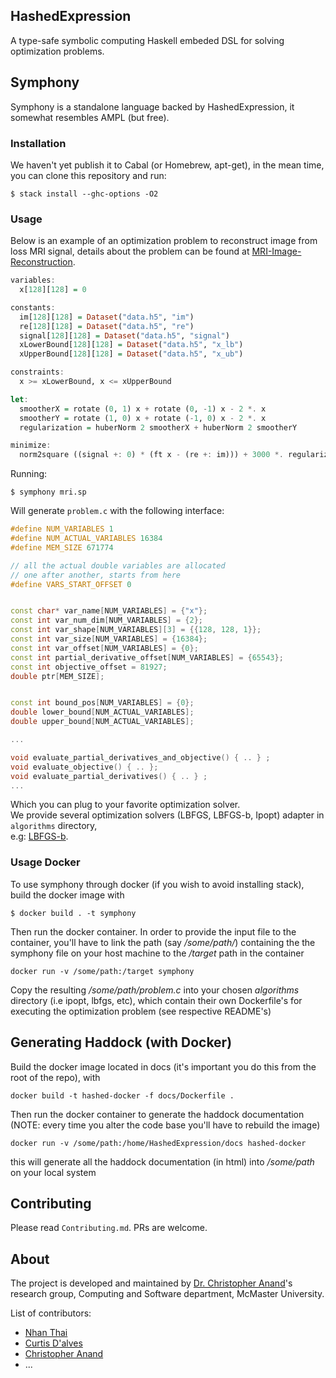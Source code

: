 ## HashedExpression

A type-safe symbolic computing Haskell embeded DSL for solving optimization problems.

## Symphony

Symphony is a standalone language backed by HashedExpression, it somewhat resembles AMPL (but free).
### Installation
We haven't yet publish it to Cabal (or Homebrew, apt-get), in the mean time, you can clone this repository and run:
```terminal
$ stack install --ghc-options -O2
```

### Usage
Below is an example of an optimization problem to reconstruct image from loss MRI signal, details about the problem can be found at
[MRI-Image-Reconstruction](examples/MRI-Image-Reconstruction.pdf).

```haskell
variables:
  x[128][128] = 0

constants:
  im[128][128] = Dataset("data.h5", "im")
  re[128][128] = Dataset("data.h5", "re")
  signal[128][128] = Dataset("data.h5", "signal")
  xLowerBound[128][128] = Dataset("data.h5", "x_lb")
  xUpperBound[128][128] = Dataset("data.h5", "x_ub")

constraints:
  x >= xLowerBound, x <= xUpperBound

let:
  smootherX = rotate (0, 1) x + rotate (0, -1) x - 2 *. x
  smootherY = rotate (1, 0) x + rotate (-1, 0) x - 2 *. x
  regularization = huberNorm 2 smootherX + huberNorm 2 smootherY

minimize:
  norm2square ((signal +: 0) * (ft x - (re +: im))) + 3000 *. regularization
```
Running:

```terminal
$ symphony mri.sp
```
Will generate `problem.c` with the following interface:

```c++
#define NUM_VARIABLES 1
#define NUM_ACTUAL_VARIABLES 16384
#define MEM_SIZE 671774

// all the actual double variables are allocated
// one after another, starts from here
#define VARS_START_OFFSET 0


const char* var_name[NUM_VARIABLES] = {"x"};
const int var_num_dim[NUM_VARIABLES] = {2};
const int var_shape[NUM_VARIABLES][3] = {{128, 128, 1}};
const int var_size[NUM_VARIABLES] = {16384};
const int var_offset[NUM_VARIABLES] = {0};
const int partial_derivative_offset[NUM_VARIABLES] = {65543};
const int objective_offset = 81927;
double ptr[MEM_SIZE];


const int bound_pos[NUM_VARIABLES] = {0};
double lower_bound[NUM_ACTUAL_VARIABLES];
double upper_bound[NUM_ACTUAL_VARIABLES];

...

void evaluate_partial_derivatives_and_objective() { .. } ;
void evaluate_objective() { .. };
void evaluate_partial_derivatives() { .. } ;
...
```
Which you can plug to your favorite optimization solver.  
We provide several optimization solvers (LBFGS, LBFGS-b, Ipopt) adapter in `algorithms` directory,  
e.g: [LBFGS-b](https://github.com/dalvescb/HashedExpression/blob/master/algorithms/lbfgs-b/lbfgs-b.c).

### Usage Docker
To use symphony through docker (if you wish to avoid installing stack), build the docker image with
```terminal
$ docker build . -t symphony
```
Then run the docker container. In order to provide the input file to the container, you'll have to link 
the path (say */some/path/*) containing the the symphony file on your host machine to the */target* path
in the container
```terminal
docker run -v /some/path:/target symphony
```
Copy the resulting */some/path/problem.c* into your chosen *algorithms* directory (i.e ipopt, lbfgs, etc),
which contain their own Dockerfile's for executing the optimization problem (see respective README's)

## Generating Haddock (with Docker)
Build the docker image located in docs (it's important you do this from the root of the repo), with
```terminal
docker build -t hashed-docker -f docs/Dockerfile .
```
Then run the docker container to generate the haddock documentation (NOTE: every time you alter the 
code base you'll have to rebuild the image)
```terminal
docker run -v /some/path:/home/HashedExpression/docs hashed-docker
```
this will generate all the haddock documentation (in html) into */some/path* on your local system

## Contributing
Please read `Contributing.md`. PRs are welcome.


## About
The project is developed and maintained by [Dr. Christopher Anand](https://github.com/christopheranand)'s research group, Computing and Software department, McMaster University.

List of contributors:
- [Nhan Thai](https://github.com/dandoh)
- [Curtis D'alves](https://github.com/dalvescb)
- [Christopher Anand](https://github.com/christopheranand)
- ...

